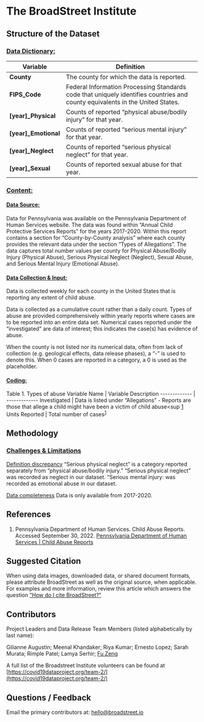 # The BroadStreet Institute

## Structure of the Dataset

### <u>Data Dictionary:</u>

Variable | Definition
------------- | -------------
<strong>County</strong> | The county for which the data is reported. |
<strong>FIPS_Code</strong> | Federal Information Processing Standards code that uniquely identifies countries and county equivalents in the United States. |
<strong>[year]_Physical</strong> | Counts of reported “physical abuse/bodily injury” for that year. | 
<strong>[year]_Emotional</strong> | Counts of reported “serious mental injury” for that year. |
<strong>[year]_Neglect</strong> | Counts of reported “serious physical neglect” for that year. |
<strong>[year]_Sexual</strong> | Counts of reported sexual abuse for that year. |

### <u>Content:</u>

#### <u>Data Source:</u>
Data for Pennsylvania was available on the Pennsylvania Department of Human Services website. The data was found within “Annual Child Protective Services Reports” for the years 2017-2020. Within this report contains a section for “County-by-County analysis” where each county provides the relevant data under the section “Types of Allegations”. The data captures total number values per county for Physical Abuse/Bodily Injury (Physical Abuse), Serious Physical Neglect (Neglect), Sexual Abuse, and Serious Mental Injury (Emotional Abuse).

#### <u>Data Collection & Input:</u>
Data is collected weekly for each county in the United States that is reporting any extent of child abuse.

Data is collected as a cumulative count rather than a daily count. Types of abuse are provided comprehensively within yearly reports where cases are to be reported into an entire data set. Numerical cases reported under the “investigated” are data of interest; this indicates the case(s) has evidence of abuse.

When the county is not listed nor its numerical data, often from lack of collection (e.g. geological effects, data release phases), a “-” is used to denote this. When 0 cases are reported in a category, a 0 is used as the placeholder.

#### <u>Coding:</u>
Table 1. Types of abuse
Variable Name  | Variable Description
------------- | ------------- 
Investigated  | Data is listed under “Allegations” - Reports are those that allege a child might have been a victim of child abuse<sup [1](https://www.dhs.pa.gov/docs/Publications/Pages/Child-Abuse-Reports.aspx)</sup>
Units Reported  | Total number of cases<sup>[1](https://www.dhs.pa.gov/docs/Publications/Pages/Child-Abuse-Reports.aspx)</sup>


## Methodology
### <u>Challenges & Limitations</u>
<u>Definition discrepancy</u>
“Serious physical neglect” is a category reported separately from “physical abuse/bodily injury.” “Serious physical neglect” was recorded as neglect in our dataset.
“Serious mental injury: was recorded as emotional abuse in our dataset.


<u>Data completeness</u>
Data is only available from 2017-2020. 


## References

1.  Pennsylvania Department of Human Services. Child Abuse Reports. Accessed September 30, 2022.  [Pennsylvania Department of Human Services | Child Abuse Reports](https://www.dhs.pa.gov/docs/Publications/Pages/Child-Abuse-Reports.aspx)

## Suggested Citation
When using data images, downloaded data, or shared document formats, please attribute BroadStreet as well as the original source, when applicable. For examples and more information, review this article which answers the question  ["How do I cite BroadStreet?"](https://help.broadstreet.io/article/citations/)

## Contributors
Project Leaders and Data Release Team Members (listed alphabetically by last name):

Gilianne Augustin; Meenal Khandaker; Riya Kumar; Ernesto Lopez; Sarah Murata; Rimple Patel; Lamya Serhir; [Fu Zeng](https://www.linkedin.com/in/fuzeng/)

A full list of the Broadstreet Institute volunteers can be found at [https://covid19dataproject.org/team-2/](https://covid19dataproject.org/team-2/)

## Questions / Feedback
Email the primary contributors at: hello@broadstreet.io


